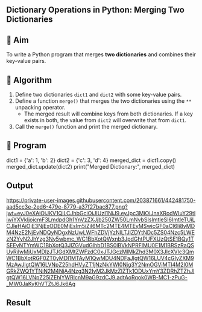 ## Dictionary Operations in Python: Merging Two Dictionaries

## 🎯 Aim
To write a Python program that merges **two dictionaries** and combines their key-value pairs.

## 🧠 Algorithm
1. Define two dictionaries `dict1` and `dict2` with some key-value pairs.
2. Define a function `merge()` that merges the two dictionaries using the `**` unpacking operator.
   - The merged result will combine keys from both dictionaries. If a key exists in both, the value from `dict2` will overwrite that from `dict1`.
3. Call the `merge()` function and print the merged dictionary.

## 🧾 Program

dict1 = {'a': 1, 'b': 2}
dict2 = {'c': 3, 'd': 4}
merged_dict = dict1.copy() 
merged_dict.update(dict2)
print("Merged Dictionary:", merged_dict)

## Output
https://private-user-images.githubusercontent.com/203871661/442481750-aad5cc3e-2ed6-479e-8779-a37f27bac877.png?jwt=eyJ0eXAiOiJKV1QiLCJhbGciOiJIUzI1NiJ9.eyJpc3MiOiJnaXRodWIuY29tIiwiYXVkIjoicmF3LmdpdGh1YnVzZXJjb250ZW50LmNvbSIsImtleSI6ImtleTUiLCJleHAiOjE3NjExODE0MjEsIm5iZiI6MTc2MTE4MTEyMSwicGF0aCI6Ii8yMDM4NzE2NjEvNDQyNDgxNzUwLWFhZDVjYzNlLTJlZDYtNDc5ZS04Nzc5LWEzN2YyN2JhYzg3Ny5wbmc_WC1BbXotQWxnb3JpdGhtPUFXUzQtSE1BQy1TSEEyNTYmWC1BbXotQ3JlZGVudGlhbD1BS0lBVkNPRFlMU0E1M1BRSzRaQSUyRjIwMjUxMDIzJTJGdXMtZWFzdC0xJTJGczMlMkZhd3M0X3JlcXVlc3QmWC1BbXotRGF0ZT0yMDI1MTAyM1QwMDU4NDFaJlgtQW16LUV4cGlyZXM9MzAwJlgtQW16LVNpZ25hdHVyZT1jNzNkYWI0Njg3Y2NmOGViMTI4M2I0MGRkZWQ1YTNiN2M4NjA4Nzg3N2IyM2JkMzZlZTk1ODUxYmY3ZDRhZTZhJlgtQW16LVNpZ25lZEhlYWRlcnM9aG9zdCJ9.adtAoRqok0WB-MC1-zPuG-_MW0JaKyKhVTZtJ6Jk6Ag
## Result
